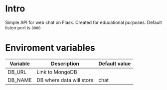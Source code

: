 # Intro
Simple API for web chat on Flask. Created for educational purposes. Default listen port is `8000`
# Enviroment variables
| Variable | Description              | Default value |
|----------|--------------------------|---------------|
| DB_URL   | Link to MongoDB          |               |
| DB_NAME  | DB where data will store | chat          |